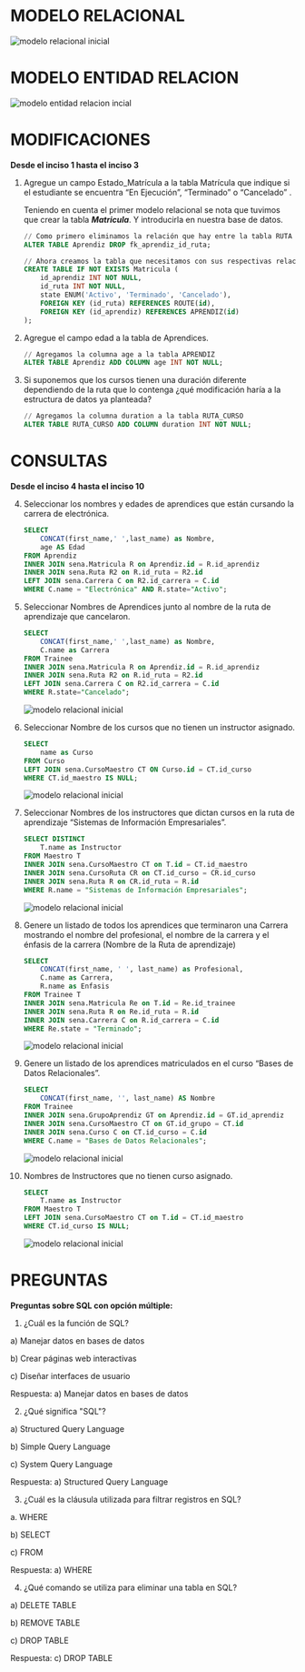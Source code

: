 # MODELO RELACIONAL

<image src="./relacional.png" alt="modelo relacional inicial">

# MODELO ENTIDAD RELACION

<image src="./entidad_relacion.png" alt="modelo entidad relacion incial">

# MODIFICACIONES
**Desde el inciso 1 hasta el inciso 3**

1. Agregue un campo Estado_Matrícula a la tabla Matrícula que indique si el estudiante se encuentra “En Ejecución”, “Terminado” o “Cancelado” .

    Teniendo en cuenta el primer modelo relacional se nota que tuvimos que crear la tabla ***Matricula***. Y introducirla en nuestra base de datos.

    ```sql
    // Como primero eliminamos la relación que hay entre la tabla RUTA y la tabla APRENDIZ
    ALTER TABLE Aprendiz DROP fk_aprendiz_id_ruta;
    
    // Ahora creamos la tabla que necesitamos con sus respectivas relaciones
    CREATE TABLE IF NOT EXISTS Matricula (
        id_aprendiz INT NOT NULL,
        id_ruta INT NOT NULL,
        state ENUM('Activo', 'Terminado', 'Cancelado'),
        FOREIGN KEY (id_ruta) REFERENCES ROUTE(id),
        FOREIGN KEY (id_aprendiz) REFERENCES APRENDIZ(id)
    );
    ```

2. Agregue el campo edad a la tabla de Aprendices.

    ```sql
    // Agregamos la columna age a la tabla APRENDIZ
    ALTER TABLE Aprendiz ADD COLUMN age INT NOT NULL;
    ```

3. Si suponemos que los cursos tienen una duración diferente dependiendo de la ruta que lo contenga ¿qué modificación haría a la estructura de datos ya planteada?

    ```sql
    // Agregamos la columna duration a la tabla RUTA_CURSO
    ALTER TABLE RUTA_CURSO ADD COLUMN duration INT NOT NULL;
    ```

# CONSULTAS
**Desde el inciso 4 hasta el inciso 10**

4. Seleccionar los nombres y edades de aprendices que están cursando la carrera de electrónica.

    ```sql
    SELECT
        CONCAT(first_name,' ',last_name) as Nombre,
        age AS Edad
    FROM Aprendiz
    INNER JOIN sena.Matricula R on Aprendiz.id = R.id_aprendiz
    INNER JOIN sena.Ruta R2 on R.id_ruta = R2.id
    LEFT JOIN sena.Carrera C on R2.id_carrera = C.id
    WHERE C.name = "Electrónica" AND R.state="Activo";
    ```

5. Seleccionar Nombres de Aprendices junto al nombre de la ruta de aprendizaje que cancelaron.

    ```sql
    SELECT
        CONCAT(first_name,' ',last_name) as Nombre,
        C.name as Carrera
    FROM Trainee
    INNER JOIN sena.Matricula R on Aprendiz.id = R.id_aprendiz
    INNER JOIN sena.Ruta R2 on R.id_ruta = R2.id
    LEFT JOIN sena.Carrera C on R2.id_carrera = C.id
    WHERE R.state="Cancelado";
    ```
    <image src="img/5.png" alt="modelo relacional inicial">

6. Seleccionar Nombre de los cursos que no tienen un instructor asignado.

    ```sql
    SELECT
        name as Curso
    FROM Curso
    LEFT JOIN sena.CursoMaestro CT ON Curso.id = CT.id_curso
    WHERE CT.id_maestro IS NULL;
    ```
    <image src="img/6.png" alt="modelo relacional inicial">

7. Seleccionar Nombres de los instructores que dictan cursos en la ruta de aprendizaje “Sistemas de Información Empresariales”.

    ```sql
    SELECT DISTINCT 
        T.name as Instructor
    FROM Maestro T
    INNER JOIN sena.CursoMaestro CT on T.id = CT.id_maestro
    INNER JOIN sena.CursoRuta CR on CT.id_curso = CR.id_curso
    INNER JOIN sena.Ruta R on CR.id_ruta = R.id
    WHERE R.name = "Sistemas de Información Empresariales";

    ```
    <image src="img/7.png" alt="modelo relacional inicial">

8. Genere un listado de todos los aprendices que terminaron una Carrera mostrando el nombre del profesional, el nombre de la carrera y el énfasis de la carrera (Nombre de la Ruta de aprendizaje)

    ```sql
    SELECT
        CONCAT(first_name, ' ', last_name) as Profesional,
        C.name as Carrera,
        R.name as Enfasis
    FROM Trainee T
    INNER JOIN sena.Matricula Re on T.id = Re.id_trainee
    INNER JOIN sena.Ruta R on Re.id_ruta = R.id
    INNER JOIN sena.Carrera C on R.id_carrera = C.id
    WHERE Re.state = "Terminado";
    ```
    <image src="img/8.png" alt="modelo relacional inicial">

9. Genere un listado de los aprendices matriculados en el curso “Bases de Datos Relacionales”.

    ```sql
    SELECT
        CONCAT(first_name, '', last_name) AS Nombre
    FROM Trainee
    INNER JOIN sena.GrupoAprendiz GT on Aprendiz.id = GT.id_aprendiz
    INNER JOIN sena.CursoMaestro CT on GT.id_grupo = CT.id
    INNER JOIN sena.Curso C on CT.id_curso = C.id
    WHERE C.name = "Bases de Datos Relacionales";
    ```
    <image src="img/9.png" alt="modelo relacional inicial">

10. Nombres de Instructores que no tienen curso asignado.

    ```sql
    SELECT
        T.name as Instructor
    FROM Maestro T
    LEFT JOIN sena.CursoMaestro CT on T.id = CT.id_maestro
    WHERE CT.id_curso IS NULL;
    ```
    <image src="img/10.png" alt="modelo relacional inicial">
    

# PREGUNTAS
**Preguntas sobre SQL con opción múltiple:**

1. ¿Cuál es la función de SQL?

a) Manejar datos en bases de datos

b) Crear páginas web interactivas

c) Diseñar interfaces de usuario

Respuesta: a) Manejar datos en bases de datos

2. ¿Qué significa "SQL"?

a) Structured Query Language

b) Simple Query Language

c) System Query Language

Respuesta: a) Structured Query Language

3. ¿Cuál es la cláusula utilizada para filtrar registros en SQL?

a. WHERE

b) SELECT

c) FROM

Respuesta: a) WHERE

4. ¿Qué comando se utiliza para eliminar una tabla en SQL?

a) DELETE TABLE

b) REMOVE TABLE

c) DROP TABLE

Respuesta: c) DROP TABLE








